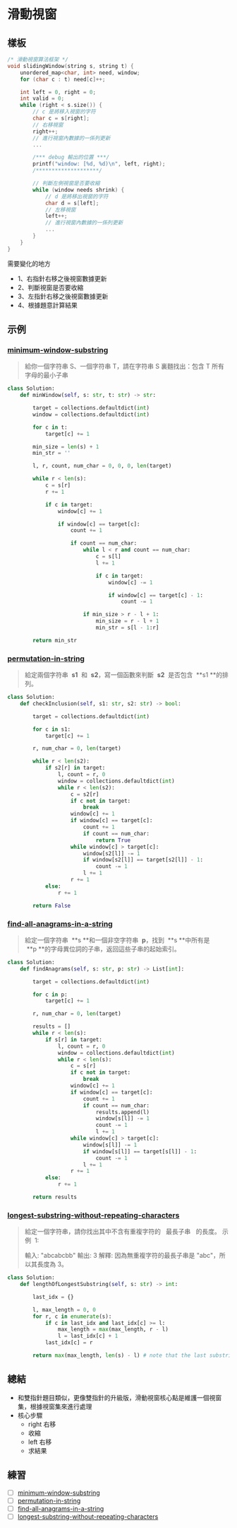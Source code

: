 # 滑動視窗

## 樣板

```cpp
/* 滑動視窗算法框架 */
void slidingWindow(string s, string t) {
    unordered_map<char, int> need, window;
    for (char c : t) need[c]++;

    int left = 0, right = 0;
    int valid = 0;
    while (right < s.size()) {
        // c 是將移入視窗的字符
        char c = s[right];
        // 右移視窗
        right++;
        // 進行視窗內數據的一係列更新
        ...

        /*** debug 輸出的位置 ***/
        printf("window: [%d, %d)\n", left, right);
        /********************/

        // 判斷左側視窗是否要收縮
        while (window needs shrink) {
            // d 是將移出視窗的字符
            char d = s[left];
            // 左移視窗
            left++;
            // 進行視窗內數據的一係列更新
            ...
        }
    }
}
```

需要變化的地方

- 1、右指針右移之後視窗數據更新
- 2、判斷視窗是否要收縮
- 3、左指針右移之後視窗數據更新
- 4、根據題意計算結果

## 示例

### [minimum-window-substring](https://leetcode.com/problems/minimum-window-substring/)

> 給你一個字符串 S、一個字符串 T，請在字符串 S 裏麵找出：包含 T 所有字母的最小子串

```Python
class Solution:
    def minWindow(self, s: str, t: str) -> str:

        target = collections.defaultdict(int)
        window = collections.defaultdict(int)

        for c in t:
            target[c] += 1

        min_size = len(s) + 1
        min_str = ''

        l, r, count, num_char = 0, 0, 0, len(target)

        while r < len(s):
            c = s[r]
            r += 1

            if c in target:
                window[c] += 1

                if window[c] == target[c]:
                    count += 1

                    if count == num_char:
                        while l < r and count == num_char:
                            c = s[l]
                            l += 1

                            if c in target:
                                window[c] -= 1

                                if window[c] == target[c] - 1:
                                    count -= 1

                        if min_size > r - l + 1:
                            min_size = r - l + 1
                            min_str = s[l - 1:r]

        return min_str
```

### [permutation-in-string](https://leetcode.com/problems/permutation-in-string/)

> 給定兩個字符串  **s1**  和  **s2**，寫一個函數來判斷  **s2**  是否包含  **s1 **的排列。

```Python
class Solution:
    def checkInclusion(self, s1: str, s2: str) -> bool:

        target = collections.defaultdict(int)

        for c in s1:
            target[c] += 1

        r, num_char = 0, len(target)

        while r < len(s2):
            if s2[r] in target:
                l, count = r, 0
                window = collections.defaultdict(int)
                while r < len(s2):
                    c = s2[r]
                    if c not in target:
                        break
                    window[c] += 1
                    if window[c] == target[c]:
                        count += 1
                        if count == num_char:
                            return True
                    while window[c] > target[c]:
                        window[s2[l]] -= 1
                        if window[s2[l]] == target[s2[l]] - 1:
                            count -= 1
                        l += 1
                    r += 1
            else:
                r += 1

        return False
```

### [find-all-anagrams-in-a-string](https://leetcode.com/problems/find-all-anagrams-in-a-string/)

> 給定一個字符串  **s **和一個非空字符串  **p**，找到  **s **中所有是  **p **的字母異位詞的子串，返回這些子串的起始索引。

```Python
class Solution:
    def findAnagrams(self, s: str, p: str) -> List[int]:

        target = collections.defaultdict(int)

        for c in p:
            target[c] += 1

        r, num_char = 0, len(target)

        results = []
        while r < len(s):
            if s[r] in target:
                l, count = r, 0
                window = collections.defaultdict(int)
                while r < len(s):
                    c = s[r]
                    if c not in target:
                        break
                    window[c] += 1
                    if window[c] == target[c]:
                        count += 1
                        if count == num_char:
                            results.append(l)
                            window[s[l]] -= 1
                            count -= 1
                            l += 1
                    while window[c] > target[c]:
                        window[s[l]] -= 1
                        if window[s[l]] == target[s[l]] - 1:
                            count -= 1
                        l += 1
                    r += 1
            else:
                r += 1

        return results
```

### [longest-substring-without-repeating-characters](https://leetcode.com/problems/longest-substring-without-repeating-characters/)

> 給定一個字符串，請你找出其中不含有重複字符的   最長子串   的長度。
> 示例  1:
>
> 輸入: "abcabcbb"
> 輸出: 3
> 解釋: 因為無重複字符的最長子串是 "abc"，所以其長度為 3。

```Python
class Solution:
    def lengthOfLongestSubstring(self, s: str) -> int:

        last_idx = {}

        l, max_length = 0, 0
        for r, c in enumerate(s):
            if c in last_idx and last_idx[c] >= l:
                max_length = max(max_length, r - l)
                l = last_idx[c] + 1
            last_idx[c] = r

        return max(max_length, len(s) - l) # note that the last substring is not judged in the loop
```

## 總結

- 和雙指針題目類似，更像雙指針的升級版，滑動視窗核心點是維護一個視窗集，根據視窗集來進行處理
- 核心步驟
  - right 右移
  - 收縮
  - left 右移
  - 求結果

## 練習

- [ ] [minimum-window-substring](https://leetcode.com/problems/minimum-window-substring/)
- [ ] [permutation-in-string](https://leetcode.com/problems/permutation-in-string/)
- [ ] [find-all-anagrams-in-a-string](https://leetcode.com/problems/find-all-anagrams-in-a-string/)
- [ ] [longest-substring-without-repeating-characters](https://leetcode.com/problems/longest-substring-without-repeating-characters/)
